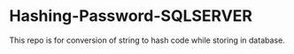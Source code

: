 # Hashing-Password-SQLSERVER
This repo is for conversion of string to hash code while storing in database.
